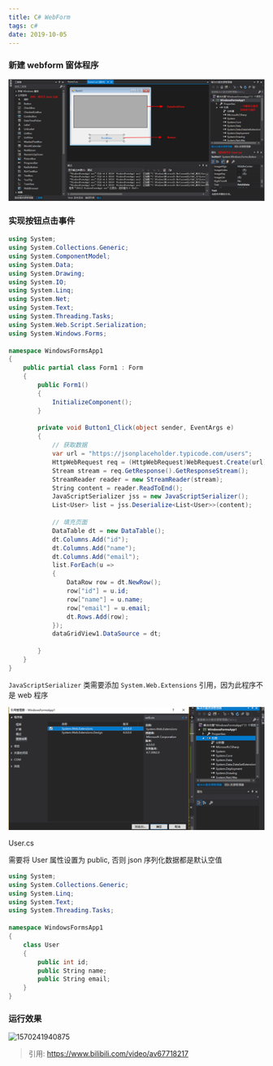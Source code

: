 ```yaml
---
title: C# WebForm
tags: c#
date: 2019-10-05
---
```


### 新建 webform 窗体程序

![1570241518556](csharp-webform/1570241518556.png)

### 实现按钮点击事件

```c#
using System;
using System.Collections.Generic;
using System.ComponentModel;
using System.Data;
using System.Drawing;
using System.IO;
using System.Linq;
using System.Net;
using System.Text;
using System.Threading.Tasks;
using System.Web.Script.Serialization;
using System.Windows.Forms;

namespace WindowsFormsApp1
{
    public partial class Form1 : Form
    {
        public Form1()
        {
            InitializeComponent();
        }

        private void Button1_Click(object sender, EventArgs e)
        {
            // 获取数据
            var url = "https://jsonplaceholder.typicode.com/users";
            HttpWebRequest req = (HttpWebRequest)WebRequest.Create(url);
            Stream stream = req.GetResponse().GetResponseStream();
            StreamReader reader = new StreamReader(stream);
            String content = reader.ReadToEnd();
            JavaScriptSerializer jss = new JavaScriptSerializer();
            List<User> list = jss.Deserialize<List<User>>(content);

            // 填充页面
            DataTable dt = new DataTable();
            dt.Columns.Add("id");
            dt.Columns.Add("name");
            dt.Columns.Add("email");
            list.ForEach(u =>
            {
                DataRow row = dt.NewRow();
                row["id"] = u.id;
                row["name"] = u.name;
                row["email"] = u.email;
                dt.Rows.Add(row);
            });
            dataGridView1.DataSource = dt;

        }
    }
}
```

`JavaScriptSerializer` 类需要添加 `System.Web.Extensions` 引用，因为此程序不是 web 程序

![1570241718390](csharp-webform/1570241718390.png)

User.cs

需要将 User 属性设置为 public, 否则 json 序列化数据都是默认空值

```c#
using System;
using System.Collections.Generic;
using System.Linq;
using System.Text;
using System.Threading.Tasks;

namespace WindowsFormsApp1
{
    class User
    {
        public int id;
        public String name;
        public String email;
    }
}

```

### 运行效果

![1570241940875](c#-webform/1570241940875.png)

> 引用: https://www.bilibili.com/video/av67718217
